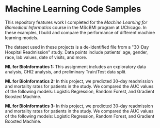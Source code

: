 # Machine Learning Code Samples
This repository features work I completed for the *Machine Learning for Biomedical Informatics* course in the MScBMI program at UChicago.
In these examples, I build and compare the performance of different machine learning models.

The dataset used in these projects is a de-identified file from a "30-Day Hospital Readmission" study. Data points include patients' age, gender, race, lab values, date of visits, and more. 

**ML for BioInformatics 1:** This assignment includes an exploratory data analysis, CHI2 analysis, and preliminary Train/Test data split.

**ML for BioInformatics 2:** In this project, we predicted 30-day readmission and mortality rates for patients in the study. We compared the AUC values of the following models: Logistic Regression, Random Forest, and Gradient Boosted Machine.

**ML for BioInformatics 3:** In this project, we predicted 30-day readmission and mortality rates for patients in the study. We compared the AUC values of the following models: Logistic Regression, Random Forest, and Gradient Boosted Machine.
